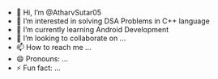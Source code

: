 - 👋 Hi, I’m @AtharvSutar05
- 👀 I’m interested in solving DSA Problems in C++ language
- 🌱 I’m currently learning Android Development 
- 💞️ I’m looking to collaborate on ...
- 📫 How to reach me ...
- 😄 Pronouns: ...
- ⚡ Fun fact: ...

<!---
AtharvSutar05/AtharvSutar05 is a ✨ special ✨ repository because its `README.md` (this file) appears on your GitHub profile.
You can click the Preview link to take a look at your changes.
--->
